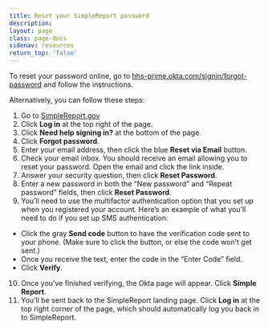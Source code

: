 ```yaml
---
title: Reset your SimpleReport password
description:
layout: page
class: page-docs
sidenav: resources
return_top: 'false'
---
```


To reset your password online, go to [hhs-prime.okta.com/signin/forgot-password](https://hhs-prime.okta.com/signin/forgot-password) and follow the instructions.

Alternatively, you can follow these steps:
1. Go to [SimpleReport.gov](simplereport.gov)
2. Click **Log in** at the top right of the page.
3. Click **Need help signing in?** at the bottom of the page.
4. Click **Forgot password**.
5. Enter your email address, then click the blue **Reset via Email** button.
6. Check your email inbox. You should receive an email allowing you to reset your password. Open the email and click the link inside.
7. Answer your security question, then click **Reset Password**.
8. Enter a new password in both the “New password” and “Repeat password” fields, then click **Reset Password**.
9.  You’ll need to use the multifactor authentication option that you set up when you registered your account. Here’s an example of what you’ll need to do if you set up SMS authentication:
   - Click the gray **Send code** button to have the verification code sent to your phone. (Make sure to click the button, or else the code won’t get sent.)
   - Once you receive the text, enter the code in the “Enter Code” field.
   - Click **Verify**.
10. Once you’ve finished verifying, the Okta page will appear. Click **Simple Report**.
11. You’ll be sent back to the SimpleReport landing page. Click **Log in** at the top right corner of the page, which should automatically log you back in to SimpleReport.
